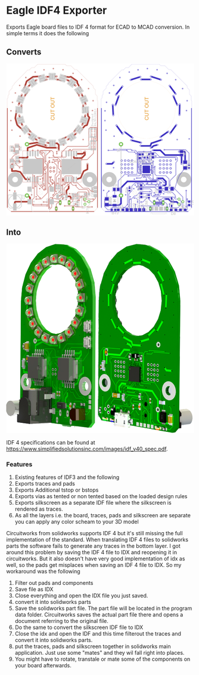 # Eagle IDF4 Exporter

Exports Eagle board files to IDF 4 format for ECAD to MCAD conversion. In simple terms it does the following

## Converts
![alt text](https://github.com/lagnajeet/Eagle-IDF4-Exporter/blob/master/ECAD.gif "Eagle CAD file")

## Into
![alt text](https://github.com/lagnajeet/Eagle-IDF4-Exporter/blob/master/MCAD.png "Solidworks 3D render")

IDF 4 specifications can be found at https://www.simplifiedsolutionsinc.com/images/idf_v40_spec.pdf.

### Features
1. Existing features of IDF3 and the following
2. Exports traces and pads
3. Exports Additional tstop or bstops
4. Exports vias as tented or non tented based on the loaded design rules
5. Exports silkscreen as a separate IDF file where the silkscreen is rendered as traces.
6. As all the layers i.e. the board, traces, pads and silkscreen are separate you can apply any color scheam to your 3D model

Circuitworks from solidworks supports IDF 4 but it's still missing the full implementation of the standard. When translating IDF 4 files to solidworks parts the software fails to generate any traces in the bottom layer. I got around this problem by saving the IDF 4 file to IDX and reopening it in circuitworks. But it also doesn't have very good implementation of idx as well, so the pads get misplaces when saving an IDF 4 file to IDX. So my workaround was the following

1. Filter out pads and components
2. Save file as IDX
3. Close everything and open the IDX file you just saved.
4. convert it into solidworks parts
5. Save the solidworks part file. The part file will be located in the program data folder. Circuitworks saves the actual part file there and opens a document referring to the original file. 
6. Do the same to convert the silkscreen IDF file to IDX
7. Close the idx and open the IDF and this time filterout the traces and convert it into solidworks parts.
8. put the traces, pads and silkscreen together in solidworks main application. Just use some "mates" and they wil fall right into places.
8. You might have to rotate, transtale or mate some of the components on your board afterwards.
